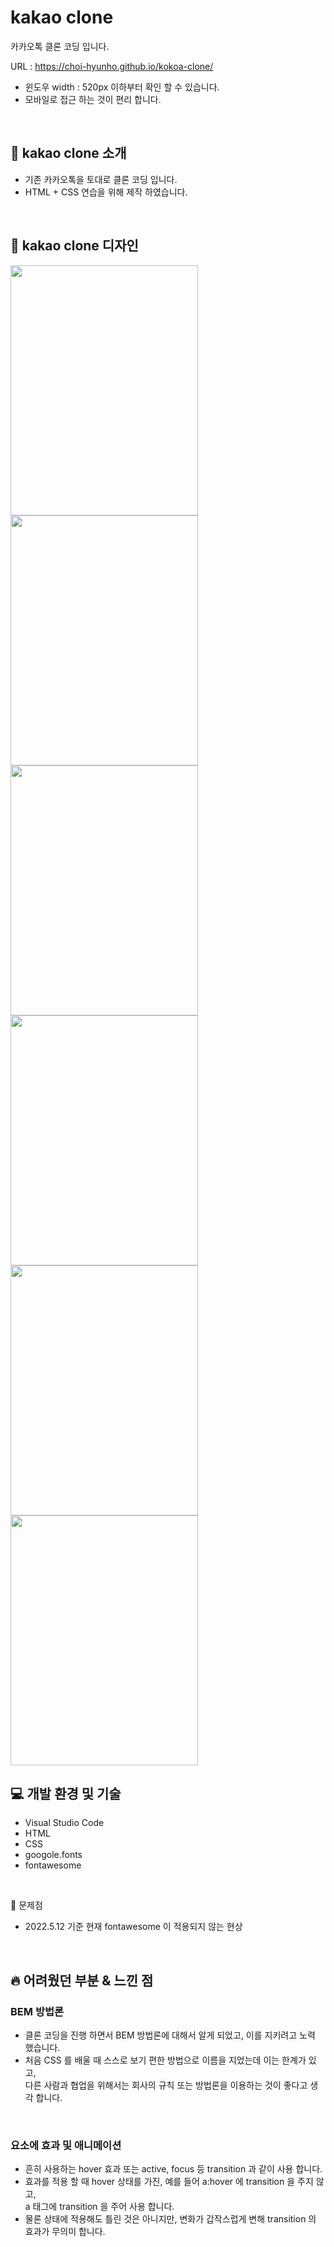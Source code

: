 # kakao clone

카카오톡 클론 코딩 입니다.

URL : https://choi-hyunho.github.io/kokoa-clone/

- 윈도우 width : 520px 이하부터 확인 할 수 있습니다.
- 모바일로 접근 하는 것이 편리 합니다.

<br>

## 🌟 kakao clone 소개

- 기존 카카오톡을 토대로 클론 코딩 입니다.
- HTML + CSS 연습을 위해 제작 하였습니다.

<br>

## 💄 kakao clone 디자인

<img align="left" src="https://user-images.githubusercontent.com/87301268/166230522-6b3516dd-f4e7-4508-8314-86b4f7ce73db.jpg" width="300" height="400"/>
<img align="left" src="https://user-images.githubusercontent.com/87301268/166230598-fe42aeeb-5e2c-4817-aa70-d4ceeee0cf9b.jpg" width="300" height="400"/>

<img align="left" src="https://user-images.githubusercontent.com/87301268/166230600-5c53e5df-ea9c-4f19-9408-7467e4f22c78.jpg" width="300" height="400"/>
<img align="left" src="https://user-images.githubusercontent.com/87301268/166230602-aaf76e24-f8b8-47ca-bd53-b7e091c505c1.jpg" width="300" height="400"/>
<img align="left" src="https://user-images.githubusercontent.com/87301268/166230605-cc3caa6e-d16f-4371-b4ec-2e7ba0bc586d.jpg" width="300" height="400"/>
<img  src="https://user-images.githubusercontent.com/87301268/166230609-3b9aafee-f4a9-4484-a2ff-6c7e2656afb8.jpg" width="300" height="400"/>

<br>

## 💻 개발 환경 및 기술

- Visual Studio Code
- HTML
- CSS
- googole.fonts
- fontawesome

<br>

🚧 문제점

- 2022.5.12 기준 현재 fontawesome 이 적용되지 않는 현상

<br>

## 🔥 어려웠던 부분 & 느낀 점

### BEM 방법론

- 클론 코딩을 진행 하면서 BEM 방법론에 대해서 알게 되었고, 이를 지키려고 노력 했습니다.
- 처음 CSS 를 배울 때 스스로 보기 편한 방법으로 이름을 지었는데 이는 한계가 있고,<br>
  다른 사람과 협업을 위해서는 회사의 규칙 또는 방법론을 이용하는 것이 좋다고 생각 합니다.

<br>

### 요소에 효과 및 애니메이션

- 흔히 사용하는 hover 효과 또는 active, focus 등 transition 과 같이 사용 합니다.
- 효과를 적용 할 때 hover 상태를 가진, 예를 들어 a:hover 에 transition 을 주지 않고, <br> a 태그에 transition 을 주어 사용 합니다.
- 물론 상태에 적용해도 틀린 것은 아니지만, 변화가 갑작스럽게 변해 transition 의 효과가 무의미 합니다.
